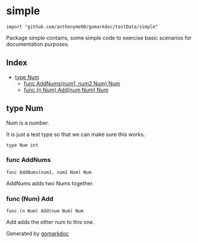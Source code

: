 <!-- Code generated by gomarkdoc. DO NOT EDIT -->

# simple

	import "github.com/anthonyme00/gomarkdoc/testData/simple"

Package simple contains, some simple code to exercise basic scenarios for documentation purposes.

## Index

- [type Num](<#Num>)
  - [func AddNums\(num1, num2 Num\) Num](<#AddNums>)
  - [func \(n Num\) Add\(num Num\) Num](<#Num.Add>)


<a name="Num"></a>
## type Num

Num is a number.

It is just a test type so that we can make sure this works.

	type Num int

<a name="AddNums"></a>
### func AddNums

	func AddNums(num1, num2 Num) Num

AddNums adds two Nums together.

<a name="Num.Add"></a>
### func \(Num\) Add

	func (n Num) Add(num Num) Num

Add adds the other num to this one.

Generated by [gomarkdoc](<https://github.com/princjef/gomarkdoc>)
